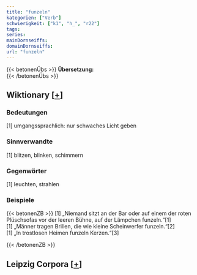 ```yaml
---
title: "funzeln"
kategorien: ["Verb"]
schwierigkeit: ["k1", "h_", "r22"]
tags:
series:
mainDornseiffs:
domainDornseiffs:
url: "funzeln"
---
```


{{< betonenÜbs >}}
**Übersetzung:**  
{{< /betonenÜbs >}}

## Wiktionary [[+](https://de.wiktionary.org/wiki/funzeln)]

### Bedeutungen
[1] umgangssprachlich: nur schwaches Licht geben  

### Sinnverwandte
[1] blitzen, blinken, schimmern  

### Gegenwörter
[1] leuchten, strahlen  

### Beispiele
{{< betonenZB >}}
[1] „Niemand sitzt an der Bar oder auf einem der roten Plüschsofas vor der leeren Bühne, auf der Lämpchen funzeln.“[1]  
[1] „Männer tragen Brillen, die wie kleine Scheinwerfer funzeln.“[2]  
[1] „In trostlosen Heimen funzeln Kerzen.“[3]  

{{< /betonenZB >}}

## Leipzig Corpora [[+](https://corpora.uni-leipzig.de/en/res?word=funzeln&corpusId=deu_newscrawl-public_2018)]

